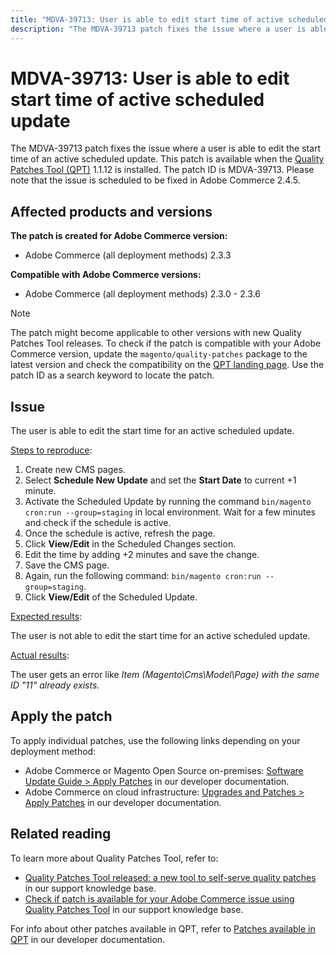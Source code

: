 ```yaml
---
title: "MDVA-39713: User is able to edit start time of active scheduled update"
description: "The MDVA-39713 patch fixes the issue where a user is able to edit the start time of an active scheduled update. This patch is available when the [Quality Patches Tool (QPT)](/help/announcements/adobe-commerce-announcements/magento-quality-patches-released-new-tool-to-self-serve-quality-patches.md) 1.1.12 is installed. The patch ID is MDVA-39713. Please note that the issue is scheduled to be fixed in Adobe Commerce 2.4.5."
---
```


# MDVA-39713: User is able to edit start time of active scheduled update

The MDVA-39713 patch fixes the issue where a user is able to edit the start time of an active scheduled update. This patch is available when the [Quality Patches Tool (QPT)](/help/announcements/adobe-commerce-announcements/magento-quality-patches-released-new-tool-to-self-serve-quality-patches.md) 1.1.12 is installed. The patch ID is MDVA-39713. Please note that the issue is scheduled to be fixed in Adobe Commerce 2.4.5.

## Affected products and versions

**The patch is created for Adobe Commerce version:**

* Adobe Commerce (all deployment methods) 2.3.3

**Compatible with Adobe Commerce versions:**

* Adobe Commerce (all deployment methods) 2.3.0 - 2.3.6

>[!NOTE]
>
>The patch might become applicable to other versions with new Quality Patches Tool releases. To check if the patch is compatible with your Adobe Commerce version, update the `magento/quality-patches` package to the latest version and check the compatibility on the [QPT landing page](https://devdocs.magento.com/quality-patches/tool.html#patch-grid). Use the patch ID as a search keyword to locate the patch.

## Issue

The user is able to edit the start time for an active scheduled update.

<u>Steps to reproduce</u>:

1. Create new CMS pages.
1. Select **Schedule New Update** and set the **Start Date** to current +1 minute.
1. Activate the Scheduled Update by running the command `bin/magento cron:run --group=staging` in local environment. Wait for a few minutes and check if the schedule is active.
1. Once the schedule is active, refresh the page.
1. Click **View/Edit** in the Scheduled Changes section.
1. Edit the time by adding +2 minutes and save the change.
1. Save the CMS page.
1. Again, run the following command: `bin/magento cron:run --group=staging`.
1. Click **View/Edit** of the Scheduled Update.

<u>Expected results</u>:

The user is not able to edit the start time for an active scheduled update.

<u>Actual results</u>:

The user gets an error like *Item (Magento\Cms\Model\Page) with the same ID "11" already exists.*

## Apply the patch

To apply individual patches, use the following links depending on your deployment method:

* Adobe Commerce or Magento Open Source on-premises: [Software Update Guide > Apply Patches](https://devdocs.magento.com/guides/v2.4/comp-mgr/patching/mqp.html) in our developer documentation.
* Adobe Commerce on cloud infrastructure: [Upgrades and Patches > Apply Patches](https://devdocs.magento.com/cloud/project/project-patch.html) in our developer documentation.

## Related reading

To learn more about Quality Patches Tool, refer to:

* [Quality Patches Tool released: a new tool to self-serve quality patches](/help/announcements/adobe-commerce-announcements/magento-quality-patches-released-new-tool-to-self-serve-quality-patches.md) in our support knowledge base.
* [Check if patch is available for your Adobe Commerce issue using Quality Patches Tool](/help/support-tools/patches-available-in-qpt-tool/check-patch-for-magento-issue-with-magento-quality-patches.md) in our support knowledge base.

For info about other patches available in QPT, refer to [Patches available in QPT](https://devdocs.magento.com/quality-patches/tool.html#patch-grid) in our developer documentation.